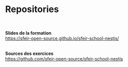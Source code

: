 <!-- .slide: class="center with-code" -->

# Repositories
<br>

**Slides de la formation** <br>
https://sfeir-open-source.github.io/sfeir-school-nestjs/
<br><br>

**Sources des exercices** <br>
https://github.com/sfeir-open-source/sfeir-school-nestjs
